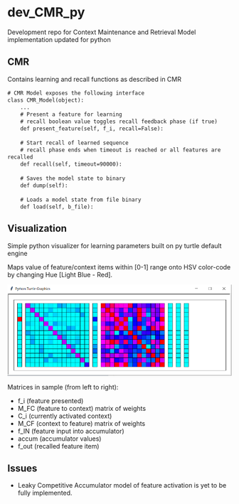 # dev_CMR_py
Development repo for Context Maintenance and Retrieval Model implementation updated for python

## CMR
Contains learning and recall functions as described in CMR

```
# CMR Model exposes the following interface
class CMR_Model(object):
	...
	# Present a feature for learning
	# recall boolean value toggles recall feedback phase (if true)
	def present_feature(self, f_i, recall=False):

	# Start recall of learned sequence
	# recall phase ends when timeout is reached or all features are recalled
	def recall(self, timeout=90000):

	# Saves the model state to binary
	def dump(self):

	# Loads a model state from file binary
	def load(self, b_file):
```

## Visualization
Simple python visualizer for learning parameters built on py turtle default engine

Maps value of feature/context items within [0-1] range onto HSV color-code by changing Hue [Light Blue - Red].

![Sample Model Visualization](sample_visualization.png)

Matrices in sample (from left to right):

- f_i (feature presented)
- M_FC (feature to context) matrix of weights
- C_i (currently activated context)
- M_CF (context to feature) matrix of weights
- f_IN (feature input into accumulator)
- accum (accumulator values)
- f_out (recalled feature item)

## Issues
- Leaky Competitive Accumulator model of feature activation is yet to be fully implemented.